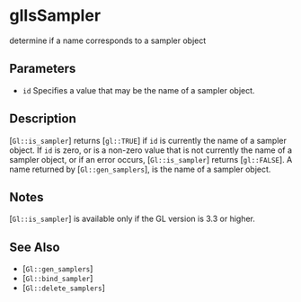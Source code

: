 # glIsSampler
determine if a name corresponds to a sampler object

## Parameters
- `id`
  Specifies a value that may be the name of a sampler object.

## Description
[`Gl::is_sampler`] returns [`gl::TRUE`] if `id` is currently the name
  of a sampler object. If `id` is zero, or is a non-zero value that is
  not currently the name of a sampler object, or if an error occurs,
  [`Gl::is_sampler`] returns [`gl::FALSE`].
A name returned by [`Gl::gen_samplers`], is the name of a sampler
  object.

## Notes
[`Gl::is_sampler`] is available only if the GL version is 3.3 or
  higher.

## See Also
- [`Gl::gen_samplers`]
- [`Gl::bind_sampler`]
- [`Gl::delete_samplers`]
